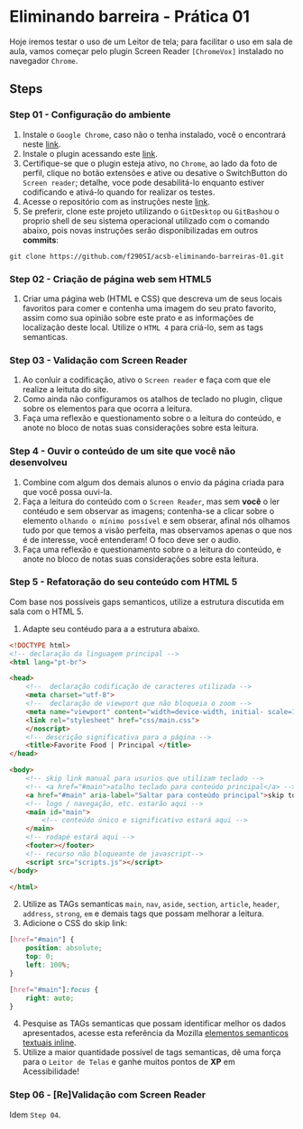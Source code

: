 # Eliminando barreira - Prática 01

Hoje iremos testar o uso de um Leitor de tela; para facilitar o uso em sala de aula, vamos começar pelo plugin Screen Reader `[ChromeVox]` instalado no navegador `Chrome`.

## Steps
### Step 01 - Configuração do ambiente
1. Instale o `Google Chrome`, caso não o tenha instalado, você o encontrará neste [link](https://www.google.com/intl/pt-BR/chrome/).
2. Instale o plugin acessando este [link](https://chrome.google.com/webstore/detail/screen-reader/kgejglhpjiefppelpmljglcjbhoiplfn/related).
3. Certifique-se que o plugin esteja ativo, no `Chrome`, ao lado da foto de perfil, clique no botão extensões e ative ou desative o SwitchButton do `Screen reader`; detalhe, voce pode desabilitá-lo enquanto estiver codificando e ativá-lo quando for realizar os testes.
4. Acesse o repositório com as instruções neste [link](https://github.com/f290SI/acsb-eliminando-barreiras-01).
5. Se preferir, clone este projeto utilizando o `GitDesktop` ou `GitBash`ou o proprio shell de seu sistema operacional utilizado com o comando abaixo, pois novas instruções serão disponibilizadas em outros **commits**:
```shell
git clone https://github.com/f290SI/acsb-eliminando-barreiras-01.git
```
### Step 02 - Criação de página web sem HTML5
1. Criar uma página web (HTML e CSS) que descreva um de seus locais favoritos para comer e contenha uma imagem do seu prato favorito, assim como sua opinião sobre este prato e as informações de localização deste local. Utilize o `HTML 4` para criá-lo, sem as tags semanticas.

### Step 03 - Validação com Screen Reader
1. Ao conluir a codificação, ativo o `Screen reader` e faça com que ele realize a leituta do site.
2. Como ainda não configuramos os atalhos de teclado no plugin, clique sobre os elementos para que ocorra a leitura.
3. Faça uma reflexão e questionamento sobre o a leitura do conteúdo, e anote no bloco de notas suas considerações sobre esta leitura.

### Step 4 - Ouvir o conteúdo de um site que você não desenvolveu
1. Combine com algum dos demais alunos o envio da página criada para que você possa ouvi-la.
2. Faça a leitura do conteúdo com o `Screen Reader`, mas sem **você** o ler contéudo e sem observar as imagens; contenha-se a clicar sobre o elemento `olhando o mínimo possível` e sem obserar, afinal nós olhamos tudo por que temos a visão perfeita, mas observamos apenas o que nos é de interesse, você entenderam! O foco deve ser o audio.
3. Faça uma reflexão e questionamento sobre o a leitura do conteúdo, e anote no bloco de notas suas considerações sobre esta leitura.

### Step 5 - Refatoração do seu conteúdo com HTML 5
Com base nos possíveis gaps semanticos, utilize a estrutura discutida em sala com o HTML 5.

1. Adapte seu contéudo para a a estrutura abaixo.
```html
<!DOCTYPE html>
<!-- declaração da linguagem principal -->
<html lang="pt-br">

<head>
    <!--  declaração codificação de caracteres utilizada -->
    <meta charset="utf-8">
    <!--  declaração de viewport que não bloqueia o zoom -->
    <meta name="viewport" content="width=device-width, initial- scale=1.0">
    <link rel="stylesheet" href="css/main.css">
    </noscript>
    <!-- descrição significativa para a página -->
    <title>Favorite Food | Principal </title>
</head>

<body>
    <!-- skip link manual para usurios que utilizam teclado -->
    <!-- <a href="#main">atalho teclado para conteúdo principal</a> -->
    <a href="#main" aria-label="Saltar para conteúdo principal">skip to main content</a>
    <!-- logo / navegação, etc. estarão aqui -->
    <main id="main">
        <!-- conteúdo único e significativo estará aqui -->
    </main>
    <!-- rodapé estará aqui -->
    <footer></footer>
    <!-- recurso não bloqueante de javascript-->
    <script src="scripts.js"></script>
</body>

</html>
```
2. Utilize as TAGs semanticas `main`, `nav`, `aside`, `section`, `article`, `header`, `address`, `strong`, `em` e demais tags que possam melhorar a leitura.  
3. Adicione o CSS do skip link:
```css
[href="#main"] {
    position: absolute;
    top: 0;
    left: 100%;
}

[href="#main"]:focus {
    right: auto;
}
```
4. Pesquise as TAGs semanticas que possam identificar melhor os dados apresentados, acesse esta referência da Mozilla [elementos semanticos textuais inline](https://developer.mozilla.org/pt-BR/docs/Web/HTML/Element#sem%C3%A2nticas_textuais_inline).
5. Utilize a maior quantidade possível de tags semanticas, dê uma força para o `Leitor de Telas` e ganhe muitos pontos de **XP** em Acessibilidade!

### Step 06 - [Re]Validação com Screen Reader
Idem `Step 04`.
